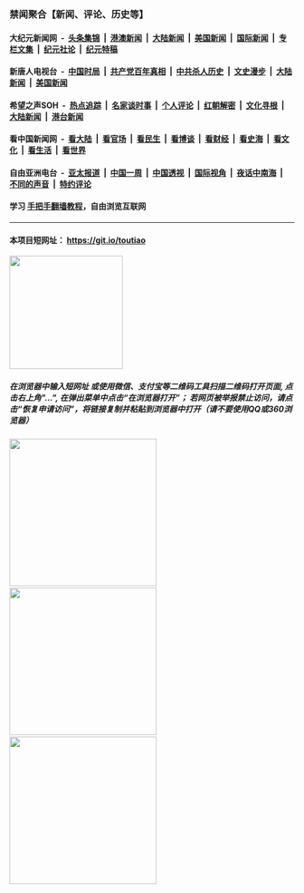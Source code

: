 ### 禁闻聚合【新闻、评论、历史等】

#### 大纪元新闻网 &nbsp;-&nbsp; [头条集锦](indexes/E头条集锦.md?t=02111155) &nbsp;|&nbsp; [港澳新闻](indexes/E港澳新闻.md?t=02111155)  &nbsp;|&nbsp; [大陆新闻](indexes/E大陆新闻.md?t=02111155) &nbsp;|&nbsp; [美国新闻](indexes/E美国新闻.md?t=02111155) &nbsp;|&nbsp; [国际新闻](indexes/E国际新闻.md?t=02111155) &nbsp;|&nbsp; [专栏文集](indexes/E专栏文集.md?t=02111155) &nbsp;|&nbsp; [纪元社论](indexes/E纪元社论.md?t=02111155) &nbsp;|&nbsp; [纪元特稿](indexes/E纪元特稿.md?t=02111155) 

#### 新唐人电视台 &nbsp;-&nbsp; [中国时局](indexes/N中国时局.md?t=02111155) &nbsp;|&nbsp; [共产党百年真相](indexes/N共产党百年真相.md?t=02111155) &nbsp;|&nbsp; [中共杀人历史](indexes/N中共杀人历史.md?t=02111155) &nbsp;|&nbsp; [文史漫步](indexes/N文史漫步.md?t=02111155) &nbsp;|&nbsp; [大陆新闻](indexes/N大陆新闻.md?t=02111155) &nbsp;|&nbsp; [美国新闻](indexes/N美国新闻.md?t=02111155)

#### 希望之声SOH &nbsp;-&nbsp; [热点追踪](indexes/H热点追踪.md?t=02111155) &nbsp;|&nbsp; [名家谈时事](indexes/H名家谈时事.md?t=02111155) &nbsp;|&nbsp; [个人评论](indexes/H个人评论.md?t=02111155)  &nbsp;|&nbsp; [红朝解密](indexes/H红朝解密.md?t=02111155) &nbsp;|&nbsp; [文化寻根](indexes/H文化寻根.md?t=02111155) &nbsp;|&nbsp; [大陆新闻](indexes/H大陆新闻.md?t=02111155) &nbsp;|&nbsp; [港台新闻](indexes/H港台新闻.md?t=02111155)

#### 看中国新闻网 &nbsp;-&nbsp; [看大陆](indexes/S看大陆.md?t=02111155) &nbsp;|&nbsp; [看官场](indexes/S看官场.md?t=02111155) &nbsp;|&nbsp; [看民生](indexes/S看民生.md?t=02111155)  &nbsp;|&nbsp; [看博谈](indexes/S看博谈.md?t=02111155) &nbsp;|&nbsp; [看财经](indexes/S看财经.md?t=02111155) &nbsp;|&nbsp; [看史海](indexes/S看史海.md?t=02111155) &nbsp;|&nbsp; [看文化](indexes/S看文化.md?t=02111155) &nbsp;|&nbsp; [看生活](indexes/S看生活.md?t=02111155) &nbsp;|&nbsp; [看世界](indexes/S看世界.md?t=02111155)

#### 自由亚洲电台 &nbsp;-&nbsp; [亚太报道](indexes/R亚太报道.md?t=02111155) &nbsp;|&nbsp; [中国一周](indexes/R中国一周.md?t=02111155) &nbsp;|&nbsp; [中国透视](indexes/R中国透视.md?t=02111155)  &nbsp;|&nbsp; [国际视角](indexes/R国际视角.md?t=02111155) &nbsp;|&nbsp; [夜话中南海](indexes/R夜话中南海.md?t=02111155) &nbsp;|&nbsp; [不同的声音](indexes/R不同的声音.md?t=02111155) &nbsp;|&nbsp; [特约评论](indexes/R特约评论.md?t=02111155)

#### 学习 [手把手翻墙教程](https://github.com/gfw-breaker/guides/wiki)，自由浏览互联网

----

#### 本项目短网址： https://git.io/toutiao
<img src="https://raw.githubusercontent.com/gfw-breaker/banned-news/master/scripts/img/qr.png" width="200px"/>  

##### 在浏览器中输入短网址 或使用微信、支付宝等二维码工具扫描二维码打开页面, 点击右上角"...", 在弹出菜单中点击“在浏览器打开”； 若网页被举报禁止访问，请点击“恢复申请访问”，将链接复制并粘贴到浏览器中打开（请不要使用QQ或360浏览器）

<img src="https://raw.githubusercontent.com/gfw-breaker/banned-news/master/scripts/img/1.png" width="260px"/> &nbsp; <img src="https://raw.githubusercontent.com/gfw-breaker/banned-news/master/scripts/img/2.png" width="260px"/> &nbsp; <img src="https://raw.githubusercontent.com/gfw-breaker/banned-news/master/scripts/img/3.png" width="260px"/>
